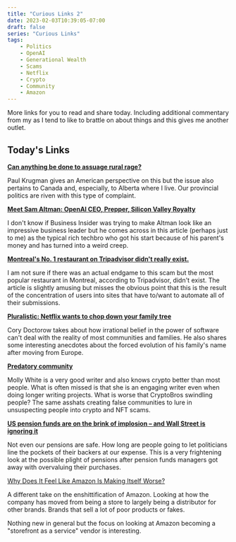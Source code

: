 ```yaml
---
title: "Curious Links 2"
date: 2023-02-03T10:39:05-07:00
draft: false
series: "Curious Links"
tags:
    - Politics
    - OpenAI
    - Generational Wealth
    - Scams
    - Netflix
    - Crypto
    - Community
    - Amazon
---
```


More links for you to read and share today. Including additional commentary from my as I tend to like to brattle on about things and this gives me another outlet.

## Today's Links

**[Can anything be done to assuage rural rage?](https://www.seattletimes.com/opinion/can-anything-be-done-to-assuage-rural-rage/)** 

Paul Krugman gives an American perspective on this but the issue also pertains to Canada and, especially, to Alberta where I live. Our provincial politics are riven with this type of complaint.

**[Meet Sam Altman: OpenAI CEO, Prepper, Silicon Valley Royalty](https://www.businessinsider.com/sam-altman-chatgpt-openai-ceo-career-net-worth-ycombinator-prepper-2023-1#altman-is-still-interested-in-nuclear-fusion-and-gave-helion-energy-375-million-last-year-28)**

I don't know if Business Insider was trying to make Altman look like an impressive business leader but he comes across in this article (perhaps just to me) as the typical rich techbro who got his start because of his parent's money and has turned into a weird creep. 

**[Montreal's No. 1 restaurant on Tripadvisor didn't really exist.](https://www.cbc.ca/news/canada/montreal/montreal-fake-restaurant-tripadvisor-1.6733629)**

I am not sure if there was an actual endgame to this scam but the most popular restaurant in Montreal, according to Tripadvisor, didn't exist. The article is slightly amusing but misses the obvious point that this is the result of the concentration of users into sites that have to/want to automate all of their submissions. 

**[Pluralistic: Netflix wants to chop down your family tree ](https://pluralistic.net/2023/02/02/nonbinary-families/#red-envelopes)**

Cory Doctorow takes about how irrational belief in the power of software can't deal with the reality of most communities and families.  He also shares some interesting anecdotes about the forced evolution of his family's name after moving from Europe. 

**[Predatory community](https://blog.mollywhite.net/predatory-community/)**

Molly White is a very good writer and also knows crypto better than most people. What is often missed is that she is an engaging writer even when doing longer writing projects. What is worse that CryptoBros swindling people? The same asshats creating false communities to lure in unsuspecting people into crypto and NFT scams. 

**[US pension funds are on the brink of implosion – and Wall Street is ignoring it ](https://www.theguardian.com/business/commentisfree/2023/feb/02/us-pension-funds-implosion-wall-street-private-equity)**

Not even our pensions are safe. How long are people going to let politicians line the pockets of their backers at our expense. This is a very frightening look at the possible plight of pensions after pension funds managers got away with overvaluing their purchases. 

[Why Does It Feel Like Amazon Is Making Itself Worse?](https://nymag.com/intelligencer/2023/01/why-does-it-feel-like-amazon-is-making-itself-worse.html)

A different take on the enshittification of Amazon. Looking at how the company has moved from being a store to largely being a distributor for other brands. Brands that sell a lot of poor products or fakes. 

Nothing new in general but the focus on looking at Amazon becoming a "storefront as a service" vendor is interesting. 

